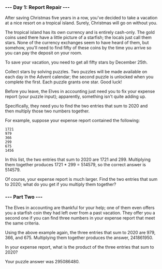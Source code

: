 ﻿### --- Day 1: Report Repair ---
After saving Christmas five years in a row, you've decided to take a
vacation at a nice resort on a tropical island. Surely, Christmas will go
on without you.

The tropical island has its own currency and is entirely cash-only. The 
gold coins used there have a little picture of a starfish; the locals just
call them stars. None of the currency exchanges seem to have heard of them,
but somehow, you'll need to find fifty of these coins by the time you 
arrive so you can pay the deposit on your room.

To save your vacation, you need to get all fifty stars by December 25th.

Collect stars by solving puzzles. Two puzzles will be made available on 
each day in the Advent calendar; the second puzzle is unlocked when you 
complete the first. Each puzzle grants one star. Good luck!

Before you leave, the Elves in accounting just need you to fix your expense 
report (your puzzle input); apparently, something isn't quite adding up.

Specifically, they need you to find the two entries that sum to 2020 
and then multiply those two numbers together.

For example, suppose your expense report contained the following:

	1721
	979
	366
	299
	675
	1456

In this list, the two entries that sum to 2020 are 1721 and 299. 
Multiplying them together produces 1721 * 299 = 514579, so the correct 
answer is 514579.

Of course, your expense report is much larger. Find the two entries that
sum to 2020; what do you get if you multiply them together?



### --- Part Two ---
The Elves in accounting are thankful for your help; one of them even offers you a starfish coin they had left over from a past vacation. They offer you a second one if you can find three numbers in your expense report that meet the same criteria.

Using the above example again, the three entries that sum to 2020 are 979, 366, and 675. Multiplying them together produces the answer, 241861950.

In your expense report, what is the product of the three entries that sum to 2020?

Your puzzle answer was 295086480.